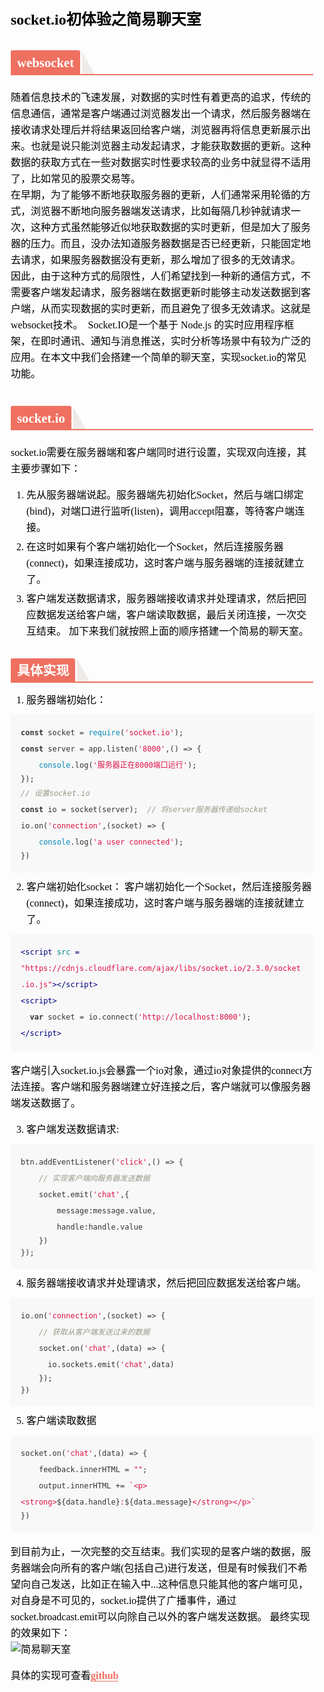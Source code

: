 <section id="nice" data-tool="mdnice编辑器" data-website="https://www.mdnice.com" style="font-size: 16px; color: black; padding: 0 10px; line-height: 1.6; word-spacing: 0px; letter-spacing: 0px; word-break: break-word; word-wrap: break-word; text-align: left; font-family: Optima-Regular, Optima, PingFangSC-light, PingFangTC-light, 'PingFang SC', Cambria, Cochin, Georgia, Times, 'Times New Roman', serif; margin-top: -10px;"><h1 data-tool="mdnice编辑器" style="margin-top: 30px; margin-bottom: 15px; padding: 0px; font-weight: bold; color: black; font-size: 24px;"><span class="prefix" style="display: none;"></span><span class="content">socket.io初体验之简易聊天室</span><span class="suffix"></span></h1>
<h2 data-tool="mdnice编辑器" style="margin-top: 30px; margin-bottom: 15px; padding: 0px; font-weight: bold; color: black; border-bottom: 2px solid rgb(239, 112, 96); font-size: 1.3em;"><span class="prefix" style="display: none;"></span><span class="content" style="display: inline-block; font-weight: bold; background: rgb(239, 112, 96); color: #ffffff; padding: 3px 10px 1px; border-top-right-radius: 3px; border-top-left-radius: 3px; margin-right: 3px;">websocket</span><span class="suffix"></span><span style="display: inline-block; vertical-align: bottom; border-bottom: 36px solid #efebe9; border-right: 20px solid transparent;"> </span></h2>
<p data-tool="mdnice编辑器" style="font-size: 16px; padding-top: 8px; padding-bottom: 8px; margin: 0; line-height: 26px; color: black;">随着信息技术的飞速发展，对数据的实时性有着更高的追求，传统的信息通信，通常是客户端通过浏览器发出一个请求，然后服务器端在接收请求处理后并将结果返回给客户端，浏览器再将信息更新展示出来。也就是说只能浏览器主动发起请求，才能获取数据的更新。这种数据的获取方式在一些对数据实时性要求较高的业务中就显得不适用了，比如常见的股票交易等。<br>
在早期，为了能够不断地获取服务器的更新，人们通常采用轮循的方式，浏览器不断地向服务器端发送请求，比如每隔几秒钟就请求一次，这种方式虽然能够近似地获取数据的实时更新，但是加大了服务器的压力。而且，没办法知道服务器数据是否已经更新，只能固定地去请求，如果服务器数据没有更新，那么增加了很多的无效请求。<br>
因此，由于这种方式的局限性，人们希望找到一种新的通信方式，不需要客户端发起请求，服务器端在数据更新时能够主动发送数据到客户端，从而实现数据的实时更新，而且避免了很多无效请求。这就是websocket技术。 Socket.IO是一个基于 Node.js 的实时应用程序框架，在即时通讯、通知与消息推送，实时分析等场景中有较为广泛的应用。在本文中我们会搭建一个简单的聊天室，实现socket.io的常见功能。</p>
<h2 data-tool="mdnice编辑器" style="margin-top: 30px; margin-bottom: 15px; padding: 0px; font-weight: bold; color: black; border-bottom: 2px solid rgb(239, 112, 96); font-size: 1.3em;"><span class="prefix" style="display: none;"></span><span class="content" style="display: inline-block; font-weight: bold; background: rgb(239, 112, 96); color: #ffffff; padding: 3px 10px 1px; border-top-right-radius: 3px; border-top-left-radius: 3px; margin-right: 3px;">socket.io</span><span class="suffix"></span><span style="display: inline-block; vertical-align: bottom; border-bottom: 36px solid #efebe9; border-right: 20px solid transparent;"> </span></h2>
<p data-tool="mdnice编辑器" style="font-size: 16px; padding-top: 8px; padding-bottom: 8px; margin: 0; line-height: 26px; color: black;">socket.io需要在服务器端和客户端同时进行设置，实现双向连接，其主要步骤如下：</p>
<ol data-tool="mdnice编辑器" style="margin-top: 8px; margin-bottom: 8px; padding-left: 25px; color: black; list-style-type: decimal;">
<li><section style="margin-top: 5px; margin-bottom: 5px; line-height: 26px; text-align: left; color: rgb(1,1,1); font-weight: 500;">先从服务器端说起。服务器端先初始化Socket，然后与端口绑定(bind)，对端口进行监听(listen)，调用accept阻塞，等待客户端连接。</section></li><li><section style="margin-top: 5px; margin-bottom: 5px; line-height: 26px; text-align: left; color: rgb(1,1,1); font-weight: 500;">在这时如果有个客户端初始化一个Socket，然后连接服务器(connect)，如果连接成功，这时客户端与服务器端的连接就建立了。</section></li><li><section style="margin-top: 5px; margin-bottom: 5px; line-height: 26px; text-align: left; color: rgb(1,1,1); font-weight: 500;">客户端发送数据请求，服务器端接收请求并处理请求，然后把回应数据发送给客户端，客户端读取数据，最后关闭连接，一次交互结束。
加下来我们就按照上面的顺序搭建一个简易的聊天室。</section></li></ol>
<h2 data-tool="mdnice编辑器" style="margin-top: 30px; margin-bottom: 15px; padding: 0px; font-weight: bold; color: black; border-bottom: 2px solid rgb(239, 112, 96); font-size: 1.3em;"><span class="prefix" style="display: none;"></span><span class="content" style="display: inline-block; font-weight: bold; background: rgb(239, 112, 96); color: #ffffff; padding: 3px 10px 1px; border-top-right-radius: 3px; border-top-left-radius: 3px; margin-right: 3px;">具体实现</span><span class="suffix"></span><span style="display: inline-block; vertical-align: bottom; border-bottom: 36px solid #efebe9; border-right: 20px solid transparent;"> </span></h2>
<ol data-tool="mdnice编辑器" style="margin-top: 8px; margin-bottom: 8px; padding-left: 25px; color: black; list-style-type: decimal;">
<li><section style="margin-top: 5px; margin-bottom: 5px; line-height: 26px; text-align: left; color: rgb(1,1,1); font-weight: 500;">服务器端初始化：</section></li></ol>
<pre class="custom" data-tool="mdnice编辑器" style="margin-top: 10px; margin-bottom: 10px;"><code class="hljs" style="overflow-x: auto; padding: 16px; color: #333; background: #f8f8f8; display: block; font-family: Operator Mono, Consolas, Monaco, Menlo, monospace; border-radius: 0px; font-size: 12px; -webkit-overflow-scrolling: touch;"><span class="hljs-keyword" style="color: #333; font-weight: bold; line-height: 26px;">const</span> socket = <span class="hljs-built_in" style="color: #0086b3; line-height: 26px;">require</span>(<span class="hljs-string" style="color: #d14; line-height: 26px;">'socket.io'</span>);
<span/><span class="hljs-keyword" style="color: #333; font-weight: bold; line-height: 26px;">const</span> server = app.listen(<span class="hljs-string" style="color: #d14; line-height: 26px;">'8000'</span>,() =&gt; {
<span/>    <span class="hljs-built_in" style="color: #0086b3; line-height: 26px;">console</span>.log(<span class="hljs-string" style="color: #d14; line-height: 26px;">'服务器正在8000端口运行'</span>);
<span/>});
<span/><span class="hljs-comment" style="color: #998; font-style: italic; line-height: 26px;">// 设置socket.io</span>
<span/><span class="hljs-keyword" style="color: #333; font-weight: bold; line-height: 26px;">const</span> io = socket(server);  <span class="hljs-comment" style="color: #998; font-style: italic; line-height: 26px;">// 将server服务器传递给socket</span>
<span/>io.on(<span class="hljs-string" style="color: #d14; line-height: 26px;">'connection'</span>,(socket) =&gt; {
<span/>    <span class="hljs-built_in" style="color: #0086b3; line-height: 26px;">console</span>.log(<span class="hljs-string" style="color: #d14; line-height: 26px;">'a user connected'</span>);
<span/>})
<span/></code></pre>
<ol start="2" data-tool="mdnice编辑器" style="margin-top: 8px; margin-bottom: 8px; padding-left: 25px; color: black; list-style-type: decimal;">
<li><section style="margin-top: 5px; margin-bottom: 5px; line-height: 26px; text-align: left; color: rgb(1,1,1); font-weight: 500;">客户端初始化socket：
客户端初始化一个Socket，然后连接服务器(connect)，如果连接成功，这时客户端与服务器端的连接就建立了。</section></li></ol>
<pre class="custom" data-tool="mdnice编辑器" style="margin-top: 10px; margin-bottom: 10px;"><code class="hljs" style="overflow-x: auto; padding: 16px; color: #333; background: #f8f8f8; display: block; font-family: Operator Mono, Consolas, Monaco, Menlo, monospace; border-radius: 0px; font-size: 12px; -webkit-overflow-scrolling: touch;"><span class="hljs-tag" style="color: #000080; font-weight: normal; line-height: 26px;">&lt;<span class="hljs-name" style="color: #000080; font-weight: normal; line-height: 26px;">script</span> <span class="hljs-attr" style="color: #008080; line-height: 26px;">src</span> = <span class="hljs-string" style="color: #d14; line-height: 26px;">"https://cdnjs.cloudflare.com/ajax/libs/socket.io/2.3.0/socket.io.js"</span>&gt;</span><span class="hljs-tag" style="color: #000080; font-weight: normal; line-height: 26px;">&lt;/<span class="hljs-name" style="color: #000080; font-weight: normal; line-height: 26px;">script</span>&gt;</span>
<span/><span class="hljs-tag" style="color: #000080; font-weight: normal; line-height: 26px;">&lt;<span class="hljs-name" style="color: #000080; font-weight: normal; line-height: 26px;">script</span>&gt;</span><span class="javascript" style="line-height: 26px;">
<span/>  <span class="hljs-keyword" style="color: #333; font-weight: bold; line-height: 26px;">var</span> socket = io.connect(<span class="hljs-string" style="color: #d14; line-height: 26px;">'http://localhost:8000'</span>);
<span/></span><span class="hljs-tag" style="color: #000080; font-weight: normal; line-height: 26px;">&lt;/<span class="hljs-name" style="color: #000080; font-weight: normal; line-height: 26px;">script</span>&gt;</span>
<span/></code></pre>
<p data-tool="mdnice编辑器" style="font-size: 16px; padding-top: 8px; padding-bottom: 8px; margin: 0; line-height: 26px; color: black;">客户端引入socket.io.js会暴露一个io对象，通过io对象提供的connect方法连接。客户端和服务器端建立好连接之后，客户端就可以像服务器端发送数据了。</p>
<ol start="3" data-tool="mdnice编辑器" style="margin-top: 8px; margin-bottom: 8px; padding-left: 25px; color: black; list-style-type: decimal;">
<li><section style="margin-top: 5px; margin-bottom: 5px; line-height: 26px; text-align: left; color: rgb(1,1,1); font-weight: 500;">客户端发送数据请求:</section></li></ol>
<pre class="custom" data-tool="mdnice编辑器" style="margin-top: 10px; margin-bottom: 10px;"><code class="hljs" style="overflow-x: auto; padding: 16px; color: #333; background: #f8f8f8; display: block; font-family: Operator Mono, Consolas, Monaco, Menlo, monospace; border-radius: 0px; font-size: 12px; -webkit-overflow-scrolling: touch;">btn.addEventListener(<span class="hljs-string" style="color: #d14; line-height: 26px;">'click'</span>,() =&gt; {
<span/>    <span class="hljs-comment" style="color: #998; font-style: italic; line-height: 26px;">// 实现客户端向服务器发送数据</span>
<span/>    socket.emit(<span class="hljs-string" style="color: #d14; line-height: 26px;">'chat'</span>,{
<span/>        <span class="hljs-attr" style="line-height: 26px;">message</span>:message.value,
<span/>        <span class="hljs-attr" style="line-height: 26px;">handle</span>:handle.value
<span/>    })
<span/>});
<span/></code></pre>
<ol start="4" data-tool="mdnice编辑器" style="margin-top: 8px; margin-bottom: 8px; padding-left: 25px; color: black; list-style-type: decimal;">
<li><section style="margin-top: 5px; margin-bottom: 5px; line-height: 26px; text-align: left; color: rgb(1,1,1); font-weight: 500;">服务器端接收请求并处理请求，然后把回应数据发送给客户端。</section></li></ol>
<pre class="custom" data-tool="mdnice编辑器" style="margin-top: 10px; margin-bottom: 10px;"><code class="hljs" style="overflow-x: auto; padding: 16px; color: #333; background: #f8f8f8; display: block; font-family: Operator Mono, Consolas, Monaco, Menlo, monospace; border-radius: 0px; font-size: 12px; -webkit-overflow-scrolling: touch;">io.on(<span class="hljs-string" style="color: #d14; line-height: 26px;">'connection'</span>,(socket) =&gt; {
<span/>    <span class="hljs-comment" style="color: #998; font-style: italic; line-height: 26px;">// 获取从客户端发送过来的数据</span>
<span/>    socket.on(<span class="hljs-string" style="color: #d14; line-height: 26px;">'chat'</span>,(data) =&gt; {
<span/>      io.sockets.emit(<span class="hljs-string" style="color: #d14; line-height: 26px;">'chat'</span>,data)
<span/>    });
<span/>})
<span/></code></pre>
<ol start="5" data-tool="mdnice编辑器" style="margin-top: 8px; margin-bottom: 8px; padding-left: 25px; color: black; list-style-type: decimal;">
<li><section style="margin-top: 5px; margin-bottom: 5px; line-height: 26px; text-align: left; color: rgb(1,1,1); font-weight: 500;">客户端读取数据</section></li></ol>
<pre class="custom" data-tool="mdnice编辑器" style="margin-top: 10px; margin-bottom: 10px;"><code class="hljs" style="overflow-x: auto; padding: 16px; color: #333; background: #f8f8f8; display: block; font-family: Operator Mono, Consolas, Monaco, Menlo, monospace; border-radius: 0px; font-size: 12px; -webkit-overflow-scrolling: touch;">socket.on(<span class="hljs-string" style="color: #d14; line-height: 26px;">'chat'</span>,(data) =&gt; {
<span/>    feedback.innerHTML = <span class="hljs-string" style="color: #d14; line-height: 26px;">""</span>;
<span/>    output.innerHTML += <span class="hljs-string" style="color: #d14; line-height: 26px;">`&lt;p&gt;&lt;strong&gt;<span class="hljs-subst" style="color: #333; font-weight: normal; line-height: 26px;">${data.handle}</span>:<span class="hljs-subst" style="color: #333; font-weight: normal; line-height: 26px;">${data.message}</span>&lt;/strong&gt;&lt;/p&gt;`</span>
<span/>})
<span/></code></pre>
<p data-tool="mdnice编辑器" style="font-size: 16px; padding-top: 8px; padding-bottom: 8px; margin: 0; line-height: 26px; color: black;">到目前为止，一次完整的交互结束。我们实现的是客户端的数据，服务器端会向所有的客户端(包括自己)进行发送，但是有时候我们不希望向自己发送，比如正在输入中...这种信息只能其他的客户端可见，对自身是不可见的，socket.io提供了广播事件，通过socket.broadcast.emit可以向除自己以外的客户端发送数据。
最终实现的效果如下：
<img src="https://imgkr.cn-bj.ufileos.com/c76df2b1-1358-41f6-8c90-fd87f76c1c7c.gif" alt="简易聊天室" style="display: block; margin: 0 auto; max-width: 100%;"></p>
<p data-tool="mdnice编辑器" style="font-size: 16px; padding-top: 8px; padding-bottom: 8px; margin: 0; line-height: 26px; color: black;">具体的实现可查看<a href="https://github.com/yinhaiying/advanced_node/tree/master/program/chat-app" style="text-decoration: none; word-wrap: break-word; font-weight: bold; color: rgb(239, 112, 96); border-bottom: 1px solid rgb(239, 112, 96);">github</a></p>
</section>